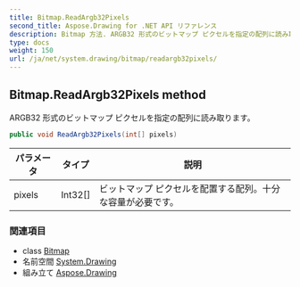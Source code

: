 ```yaml
---
title: Bitmap.ReadArgb32Pixels
second_title: Aspose.Drawing for .NET API リファレンス
description: Bitmap 方法. ARGB32 形式のビットマップ ピクセルを指定の配列に読み取ります
type: docs
weight: 150
url: /ja/net/system.drawing/bitmap/readargb32pixels/
---
```

## Bitmap.ReadArgb32Pixels method

ARGB32 形式のビットマップ ピクセルを指定の配列に読み取ります。

```csharp
public void ReadArgb32Pixels(int[] pixels)
```

| パラメータ | タイプ | 説明 |
| --- | --- | --- |
| pixels | Int32[] | ビットマップ ピクセルを配置する配列。十分な容量が必要です。 |

### 関連項目

* class [Bitmap](../)
* 名前空間 [System.Drawing](../../bitmap/)
* 組み立て [Aspose.Drawing](../../../)


